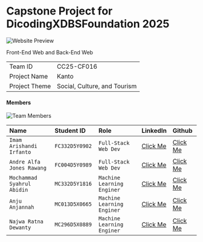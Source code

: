 # Capstone Project for DicodingXDBSFoundation 2025

![Website Preview](-)

Front-End Web and Back-End Web

<table>
  <tr>
    <td>Team ID</td>
    <td>CC25-CF016</td>
  </tr>
  <tr>
    <td>Project Name</td>
    <td>Kanto</td>
  </tr>
  <tr>
    <td>Project Theme</td>
    <td>Social, Culture, and Tourism</td>
  </tr>
</table>

#### Members

![Team Members](-)

| Name | Student ID | Role | LinkedIn | Github |
| :------------------ | :------------- | :------------------ | :------------------ | :------------------ |
| `Imam Arishandi Irfanto` | `FC332D5Y0902` | `Full-Stack Web Dev` | [Click Me](https://www.linkedin.com/in/imamarishandi/) | [Click Me](https://github.com/XRaxs) |
| `Andre Alfa Jones Rawang` | `FC004D5Y0989` | `Full-Stack Web Dev` | [Click Me](https://www.linkedin.com/in/labqii/) | [Click Me](https://github.com/LabQii) |
| `Mochammad Syahrul Abidin` | `MC332D5Y1816 ` | `Machine Learning Enginer` | [Click Me](https://www.linkedin.com/in/syahrulabidin/) | [Click Me](https://github.com/Syahrulokt) |
| `Anju Anjannah` | `MC013D5X0665` | `Machine Learning Enginer` | [Click Me](https://www.linkedin.com/in/anju-anjannah-4a6000218/) | [Click Me](https://github.com/anjunjnnh) |
| `Najwa Ratna Dewanty` | `MC296D5X0889` | `Machine Learning Enginer` | [Click Me](https://www.linkedin.com/in/darren-oswaldo-tanjaya/) | [Click Me](https://github.com/darrenoswaldo) |
